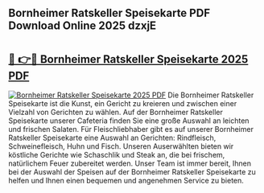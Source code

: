 ## Bornheimer Ratskeller Speisekarte PDF Download Online 2025 dzxjE

# <h2><a href="http://gc5zwl.nevu.top/?p=Bornheimer+Ratskeller+Speisekarte">🔗 👉🔴 Bornheimer Ratskeller Speisekarte 2025 PDF</a></h2>

[![Bornheimer Ratskeller Speisekarte 2025 PDF](https://i.imgur.com/dBaPXMq.png)](http://gc5zwl.nevu.top/?p=Bornheimer+Ratskeller+Speisekarte)
Die Bornheimer Ratskeller Speisekarte ist die Kunst, ein Gericht zu kreieren und zwischen einer Vielzahl von Gerichten zu wählen. Auf der Bornheimer Ratskeller Speisekarte unserer Cafeteria finden Sie eine große Auswahl an leichten und frischen Salaten. Für Fleischliebhaber gibt es auf unserer Bornheimer Ratskeller Speisekarte eine Auswahl an Gerichten: Rindfleisch, Schweinefleisch, Huhn und Fisch. Unseren Auserwählten bieten wir köstliche Gerichte wie Schaschlik und Steak an, die bei frischem, natürlichem Feuer zubereitet werden. Unser Team ist immer bereit, Ihnen bei der Auswahl der Speisen auf der Bornheimer Ratskeller Speisekarte zu helfen und Ihnen einen bequemen und angenehmen Service zu bieten.
